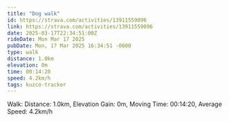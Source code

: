 ```yaml
---
title: "Dog walk"
id: https://strava.com/activities/13911559096
link: https://strava.com/activities/13911559096
date: 2025-03-17T22:34:51:00Z
rideDate: Mon Mar 17 2025
pubDate: Mon, 17 Mar 2025 16:34:51 -0600
type: walk
distance: 1.0km
elevation: 0m
time: 00:14:20
speed: 4.2km/h
tags: kuzco-tracker
---
```

Walk: Distance: 1.0km, Elevation Gain: 0m, Moving Time: 00:14:20, Average Speed: 4.2km/h